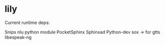 # lily

Current runtime deps:

Snips nlu python module
PocketSphinx
Sphinxad
Python-dev
sox -> for gtts
libespeak-ng